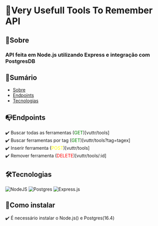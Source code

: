 # 🔨Very Usefull Tools To Remember API

## 🎯Sobre

### API feita em Node.js utilizando Express e integração com PostgresDB

## 📌Sumário

* [Sobre](#sobre)
* [Endpoints](#endpoints)
* [Tecnologias](#️tecnologias)

## 📭Endpoints

✔️ Buscar todas as ferramentas (<span style="color:green">GET</span>)[vuttr/tools]<br>
✔️ Buscar ferramentas por tag (<span style="color:green">GET</span>)[vuttr/tools?tag=tagex]<br>
✔️ Inserir ferramenta (<span style="color:yellow">POST</span>)[vuttr/tools]<br>
✔️ Remover ferramenta (<span style="color:red">DELETE</span>)[vuttr/tools/:id]


## 🛠️Tecnologias

![NodeJS](https://img.shields.io/badge/node.js-6DA55F?style=for-the-badge&logo=node.js&logoColor=white)
![Postgres](https://img.shields.io/badge/postgres-%23316192.svg?style=for-the-badge&logo=postgresql&logoColor=white)
![Express.js](https://img.shields.io/badge/express.js-%23404d59.svg?style=for-the-badge&logo=express&logoColor=%2361DAFB)

## 🧰Como instalar

✔️ É necessário instalar o Node.js() e Postgres(16.4)

